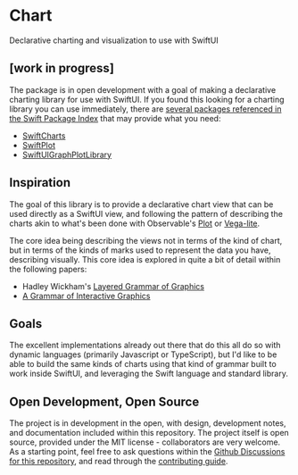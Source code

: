 # Chart

Declarative charting and visualization to use with SwiftUI

## [work in progress]

The package is in open development with a goal of making a declarative charting library
for use with SwiftUI.
If you found this looking for a charting library you can use immediately, there are [several packages referenced in the Swift Package Index](https://swiftpackageindex.com/search?query=plot%7Cchart) that may provide what you need:

- [SwiftCharts](https://swiftpackageindex.com/ivanschuetz/SwiftCharts)
- [SwiftPlot](https://swiftpackageindex.com/KarthikRIyer/swiftplot)
- [SwiftUIGraphPlotLibrary](https://swiftpackageindex.com/KanshuYokoo/SwiftUIGraphPlotLibrary)

## Inspiration

The goal of this library is to provide a declarative chart view that can be used directly as a SwiftUI view, and following the pattern of describing the charts akin to what's been done with Observable's [Plot](https://observablehq.com/@observablehq/plot) or [Vega-lite](https://vega.github.io/vega-lite/).

The core idea being describing the views not in terms of the kind of chart, but in terms of the kinds of marks used to represent the data you have, describing visually. This core idea is explored in quite a bit of detail within the following papers:

- Hadley Wickham's [Layered Grammar of Graphics](https://vita.had.co.nz/papers/layered-grammar.html)
- [A Grammar of Interactive Graphics](https://idl.cs.washington.edu/files/2017-VegaLite-InfoVis.pdf)

## Goals

The excellent implementations already out there that do this all do so with dynamic languages (primarily Javascript or TypeScript), but I'd like to be able to build the same kinds of charts using that kind of grammar built to work inside SwiftUI, and leveraging the Swift language and standard library.

## Open Development, Open Source

The project is in development in the open, with design, development notes, and documentation included within this repository. The project itself is open source, provided under the MIT license - collaborators are very welcome. As a starting point, feel free to ask questions within the [Github Discussions for this repository](https://github.com/swiftviz/Chart/discussions), and read through the [contributing guide](./CONTRIBUTING.md).
